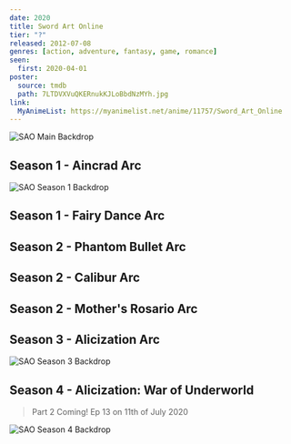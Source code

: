 ```yaml
---
date: 2020
title: Sword Art Online
tier: "?"
released: 2012-07-08
genres: [action, adventure, fantasy, game, romance]
seen:
  first: 2020-04-01
poster:
  source: tmdb
  path: 7LTDVXVuQKERnukKJLoBbdNzMYh.jpg
link:
  MyAnimeList: https://myanimelist.net/anime/11757/Sword_Art_Online
---
```


![SAO Main Backdrop](https://image.tmdb.org/t/p/original/pDqx7g9nQxRCGch5WFKvDFmJ87o.jpg)

<!-- SEASON DIVIDER -->
## Season 1 - Aincrad Arc

![SAO Season 1 Backdrop](https://image.tmdb.org/t/p/original/5PUo6C8LAzcTzkuPKgLXuUFjafi.jpg)

<!-- SEASON DIVIDER -->
## Season 1 - Fairy Dance Arc

<!-- SEASON DIVIDER -->
## Season 2 - Phantom Bullet Arc

<!-- SEASON DIVIDER -->
## Season 2 - Calibur Arc

<!-- SEASON DIVIDER -->
## Season 2 - Mother's Rosario Arc

<!-- SEASON DIVIDER -->
## Season 3 - Alicization Arc

![SAO Season 3 Backdrop](https://image.tmdb.org/t/p/original/fsatKuTodTjj3EHQytcgsnbZ5qb.jpg)

<!-- SEASON DIVIDER -->
## Season 4 - Alicization: War of Underworld

> Part 2 Coming! Ep 13 on 11th of July 2020

![SAO Season 4 Backdrop](https://image.tmdb.org/t/p/original/2kFZQTze4b0BhHsxNDYaOzJlKQX.jpg)
